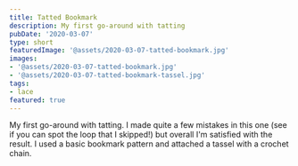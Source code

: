 ```yaml
---
title: Tatted Bookmark
description: My first go-around with tatting
pubDate: '2020-03-07'
type: short
featuredImage: '@assets/2020-03-07-tatted-bookmark.jpg'
images:
- '@assets/2020-03-07-tatted-bookmark.jpg'
- '@assets/2020-03-07-tatted-bookmark-tassel.jpg'
tags:
- lace
featured: true
---
```

My first go-around with tatting. I made quite a few mistakes in this one (see if you can spot the loop that I skipped!) but overall I'm satisfied with the result. I used a basic bookmark pattern and attached a tassel with a crochet chain.